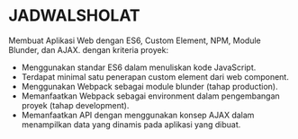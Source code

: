 # JADWALSHOLAT

Membuat Aplikasi Web dengan ES6, Custom Element, NPM, Module Blunder, dan AJAX.
dengan kriteria proyek:
- Menggunakan standar ES6 dalam menuliskan kode JavaScript.
- Terdapat minimal satu penerapan custom element dari web component.
- Menggunakan Webpack sebagai module blunder (tahap production).
- Memanfaatkan Webpack sebagai environment dalam pengembangan proyek (tahap development).
- Memanfaatkan API dengan menggunakan konsep AJAX dalam menampilkan data yang dinamis pada aplikasi yang dibuat.
